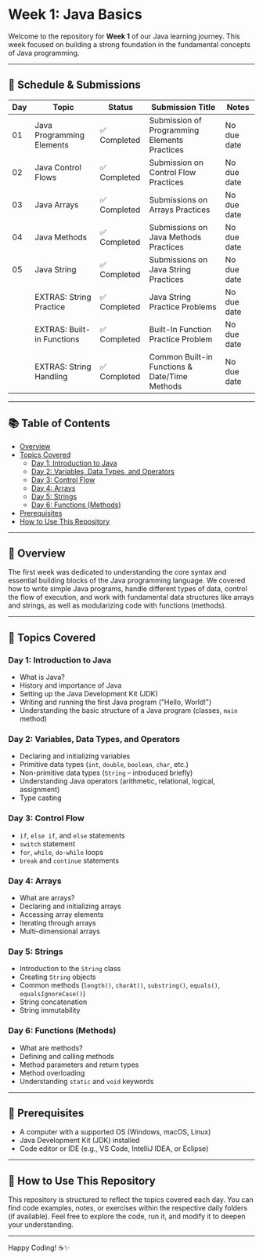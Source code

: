 # Week 1: Java Basics

Welcome to the repository for **Week 1** of our Java learning journey. This week focused on building a strong foundation in the fundamental concepts of Java programming.

---

## 📅 Schedule & Submissions

| Day | Topic                      | Status                | Submission Title                             | Notes                      |
|-----|----------------------------|-----------------------|-----------------------------------------------|----------------------------|
| 01  | Java Programming Elements  | ✅ Completed           | Submission of Programming Elements Practices  | No due date                |
| 02  | Java Control Flows         | ✅ Completed           | Submission on Control Flow Practices          | No due date                |
| 03  | Java Arrays                | ✅ Completed           | Submissions on Arrays Practices               | No due date                |
| 04  | Java Methods               | ✅ Completed           | Submissions on Java Methods Practices         | No due date                |
| 05  | Java String                | ✅ Completed           | Submissions on Java String Practices          | No due date                |
|     | EXTRAS: String Practice    | ✅ Completed           | Java String Practice Problems                 | No due date                |
|     | EXTRAS: Built-in Functions | ✅ Completed           | Built-In Function Practice Problem            | No due date                |
|     | EXTRAS: String Handling    | ✅ Completed           | Common Built-in Functions & Date/Time Methods| No due date                |

---

## 📚 Table of Contents

- [Overview](#overview)
- [Topics Covered](#topics-covered)
  - [Day 1: Introduction to Java](#day-1-introduction-to-java)
  - [Day 2: Variables, Data Types, and Operators](#day-2-variables-data-types-and-operators)
  - [Day 3: Control Flow](#day-3-control-flow)
  - [Day 4: Arrays](#day-4-arrays)
  - [Day 5: Strings](#day-5-strings)
  - [Day 6: Functions (Methods)](#day-6-functions-methods)
- [Prerequisites](#prerequisites)
- [How to Use This Repository](#how-to-use-this-repository)

---

## 📝 Overview

The first week was dedicated to understanding the core syntax and essential building blocks of the Java programming language. We covered how to write simple Java programs, handle different types of data, control the flow of execution, and work with fundamental data structures like arrays and strings, as well as modularizing code with functions (methods).

---

## 🧠 Topics Covered

### Day 1: Introduction to Java
- What is Java?
- History and importance of Java
- Setting up the Java Development Kit (JDK)
- Writing and running the first Java program ("Hello, World!")
- Understanding the basic structure of a Java program (classes, `main` method)

### Day 2: Variables, Data Types, and Operators
- Declaring and initializing variables
- Primitive data types (`int`, `double`, `boolean`, `char`, etc.)
- Non-primitive data types (`String` – introduced briefly)
- Understanding Java operators (arithmetic, relational, logical, assignment)
- Type casting

### Day 3: Control Flow
- `if`, `else if`, and `else` statements
- `switch` statement
- `for`, `while`, `do-while` loops
- `break` and `continue` statements

### Day 4: Arrays
- What are arrays?
- Declaring and initializing arrays
- Accessing array elements
- Iterating through arrays
- Multi-dimensional arrays

### Day 5: Strings
- Introduction to the `String` class
- Creating `String` objects
- Common methods (`length()`, `charAt()`, `substring()`, `equals()`, `equalsIgnoreCase()`)
- String concatenation
- String immutability

### Day 6: Functions (Methods)
- What are methods?
- Defining and calling methods
- Method parameters and return types
- Method overloading
- Understanding `static` and `void` keywords

---

## 🧰 Prerequisites

- A computer with a supported OS (Windows, macOS, Linux)
- Java Development Kit (JDK) installed
- Code editor or IDE (e.g., VS Code, IntelliJ IDEA, or Eclipse)

---

## 🚀 How to Use This Repository

This repository is structured to reflect the topics covered each day. You can find code examples, notes, or exercises within the respective daily folders (if available). Feel free to explore the code, run it, and modify it to deepen your understanding.

---

Happy Coding! ☕✨
